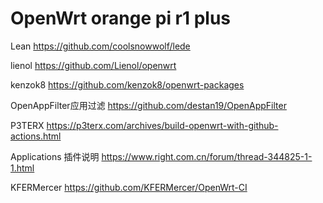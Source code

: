 # OpenWrt orange pi r1 plus

Lean https://github.com/coolsnowwolf/lede

lienol https://github.com/Lienol/openwrt

kenzok8 https://github.com/kenzok8/openwrt-packages

OpenAppFilter应用过滤 https://github.com/destan19/OpenAppFilter

P3TERX https://p3terx.com/archives/build-openwrt-with-github-actions.html

Applications 插件说明 https://www.right.com.cn/forum/thread-344825-1-1.html

KFERMercer https://github.com/KFERMercer/OpenWrt-CI
